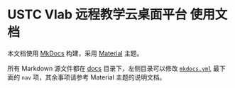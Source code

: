 # USTC Vlab 远程教学云桌面平台 使用文档

本文档使用 [MkDocs][mkdocs] 构建，采用 [Material][mkdocs-material] 主题。

所有 Markdown 源文件都在 [docs](docs) 目录下，左侧目录可以修改 [`mkdocs.yml`](mkdocs.yml) 最下面的 `nav` 项，其余事项请参考 Material 主题的说明文档。


  [mkdocs]: https://www.mkdocs.org/
  [mkdocs-material]: https://squidfunk.github.io/mkdocs-material/

